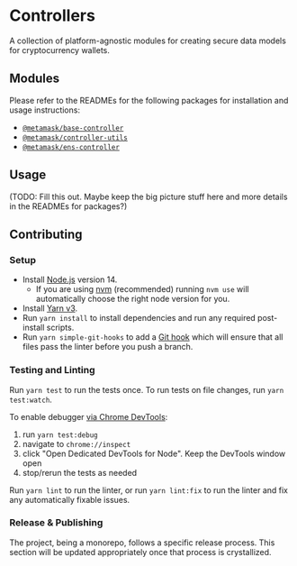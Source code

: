 # Controllers

A collection of platform-agnostic modules for creating secure data models for cryptocurrency wallets.

## Modules

Please refer to the READMEs for the following packages for installation and usage instructions:

- [`@metamask/base-controller`](packages/base-controller)
- [`@metamask/controller-utils`](packages/controller-utils)
- [`@metamask/ens-controller`](packages/ens-controller)

## Usage

(TODO: Fill this out. Maybe keep the big picture stuff here and more details in the READMEs for packages?)

## Contributing

### Setup

- Install [Node.js](https://nodejs.org) version 14.
  - If you are using [nvm](https://github.com/creationix/nvm#installation) (recommended) running `nvm use` will automatically choose the right node version for you.
- Install [Yarn v3](https://yarnpkg.com/getting-started/install).
- Run `yarn install` to install dependencies and run any required post-install scripts.
- Run `yarn simple-git-hooks` to add a [Git hook](https://github.com/toplenboren/simple-git-hooks#what-is-a-git-hook) which will ensure that all files pass the linter before you push a branch.

### Testing and Linting

Run `yarn test` to run the tests once. To run tests on file changes, run `yarn test:watch`.

To enable debugger [via Chrome DevTools](https://jestjs.io/docs/troubleshooting#tests-are-failing-and-you-dont-know-why):

1.  run `yarn test:debug`
2.  navigate to `chrome://inspect`
3.  click "Open Dedicated DevTools for Node". Keep the DevTools window open
4.  stop/rerun the tests as needed

Run `yarn lint` to run the linter, or run `yarn lint:fix` to run the linter and fix any automatically fixable issues.

### Release & Publishing

The project, being a monorepo, follows a specific release process. This section will be updated appropriately once that process is crystallized.
